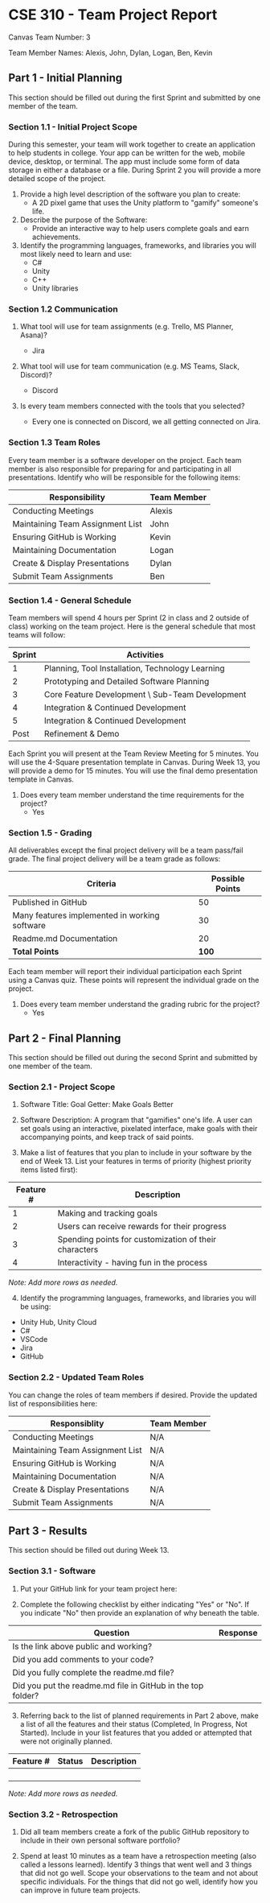# CSE 310 - Team Project Report

Canvas Team Number: 3

Team Member Names: Alexis, John, Dylan, Logan, Ben, Kevin

## Part 1 - Initial Planning

This section should be filled out during the first Sprint and submitted by one member of the team.

### Section 1.1 - Initial Project Scope

During this semester, your team will work together to create an application to help students in college.  Your app can be written for the web, mobile device, desktop, or terminal.  The app must include some form of data storage in either a database or a file.  During Sprint 2 you will provide a more detailed scope of the project. 

1. Provide a high level description of the software you plan to create:
    - A 2D pixel game that uses the Unity platform to "gamify" someone's life.
2. Describe the purpose of the Software:
    - Provide an interactive way to help users complete goals and earn achievements. 
3. Identify the programming languages, frameworks, and libraries you will most likely need to learn and use:
    - C#
    - Unity
    - C++
    - Unity libraries
### Section 1.2 Communication

1. What tool will use for team assignments (e.g. Trello, MS Planner, Asana)? 
    - Jira

2. What tool will use for team communication (e.g. MS Teams, Slack, Discord)? 
    - Discord

3. Is every team members connected with the tools that you selected?
    - Every one is connected on Discord, we all getting connected on Jira.
### Section 1.3 Team Roles

Every team member is a software developer on the project.  Each team member is also responsible for preparing for and participating in all presentations.  Identify who will be responsible for the following items:

|Responsibility                  |Team Member         |
|--------------------------------|--------------------|
|Conducting Meetings             | Alexis             |
|Maintaining Team Assignment List| John               |
|Ensuring GitHub is Working      | Kevin              |
|Maintaining Documentation       | Logan              |
|Create & Display Presentations  | Dylan              |
|Submit Team Assignments         | Ben                |

### Section 1.4 - General Schedule

Team members will spend 4 hours per Sprint (2 in class and 2 outside of class) working on the team project. Here is the general schedule that most teams will follow:

|Sprint|Activities                                      |
|------|------------------------------------------------|
|  1   |Planning, Tool Installation, Technology Learning|
|  2   |Prototyping and Detailed Software Planning      |
|  3   |Core Feature Development \ Sub-Team Development |
|  4   |Integration & Continued Development             |
|  5   |Integration & Continued Development             |
| Post |Refinement & Demo                               |

Each Sprint you will present at the Team Review Meeting for 5 minutes.  You will use the 4-Square presentation template in Canvas.  During Week 13, you will provide a demo for 15 minutes.  You will use the final demo presentation template in Canvas.

1. Does every team member understand the time requirements for the project?
    - Yes

### Section 1.5 - Grading

All deliverables except the final project delivery will be a team pass/fail grade.  The final project delivery will be a team grade as follows:

|Criteria                                     |Possible Points|
|---------------------------------------------|---------------|
|Published in GitHub                          |       50      |
|Many features implemented in working software|       30      |
|Readme.md Documentation                      |       20      |
|**Total Points**                             |    **100**    |

Each team member will report their individual participation each Sprint using a Canvas quiz.  These points will represent the individual grade on the project.

1. Does every team member understand the grading rubric for the project?
    - Yes
## Part 2 - Final Planning

This section should be filled out during the second Sprint and submitted by one member of the team.

### Section 2.1 - Project Scope

1. Software Title: Goal Getter: Make Goals Better

2. Software Description: A program that "gamifies" one's life. A user can set goals using an interactive, pixelated interface, make goals with their accompanying points, and keep track of said points.

3. Make a list of features that you plan to include in your software by the end of Week 13.  List your features in terms of priority (highest priority items listed first):

|Feature #|Description                                               |
|---------|----------------------------------------------------------|
|1        |Making and tracking goals                                 |
|2        |Users can receive rewards for their progress              |
|3        |Spending points for customization of their characters     |
|4        |Interactivity - having fun in the process                 |

_Note: Add more rows as needed._


4. Identify the programming languages, frameworks, and libraries you will be using:
- Unity Hub, Unity Cloud
- C#
- VSCode
- Jira
- GitHub

### Section 2.2 - Updated Team Roles

You can change the roles of team members if desired.  Provide the updated list of responsibilities here:

|Responsiblity                   |Team Member         |
|--------------------------------|--------------------|
|Conducting Meetings             | N/A                |
|Maintaining Team Assignment List| N/A                |
|Ensuring GitHub is Working      | N/A                | (no updated roles desired)
|Maintaining Documentation       | N/A                |
|Create & Display Presentations  | N/A                |
|Submit Team Assignments         | N/A                |

## Part 3 - Results

This section should be filled out during Week 13.

### Section 3.1 - Software

1. Put your GitHub link for your team project here: 

2. Complete the following checklist by either indicating "Yes" or "No".  If you indicate "No" then provide an explanation of why beneath the table.

|Question                                                    |Response|
|------------------------------------------------------------|--------|
|Is the link above public and working?                       |        |
|Did you add comments to your code?                          |        |
|Did you fully complete the readme.md file?                  |        |
|Did you put the readme.md file in GitHub in the top folder? |        |

3. Referring back to the list of planned requirements in Part 2 above, make a list of all the features and their status (Completed, In Progress, Not Started).  Include in your list features that you added or attempted that were not originally planned.

|Feature #|Status     |Description                                               |
|---------|-----------|----------------------------------------------------------|
|         |           |                                                          |
|         |           |                                                          |
|         |           |                                                          |
|         |           |                                                          |

_Note: Add more rows as needed._

### Section 3.2 - Retrospection

1. Did all team members create a fork of the public GitHub repository to include in their own personal software portfolio?

2. Spend at least 10 minutes as a team have a retrospection meeting (also called a lessons learned).  Identify 3 things that went well and 3 things that did not go well.  Scope your observations to the team and not about specific individuals.  For the things that did not go well, identify how you can improve in future team projects.

